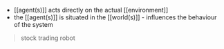 - [[agent(s)]] acts directly on the actual [[environment]] 
- the [[agent(s)]] is situated in the [[world(s)]] - influences the behaviour of the system

>stock trading robot